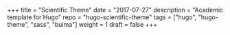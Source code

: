 +++
title = "Scientific Theme"
date = "2017-07-27"
description = "Academic template for Hugo"
repo = "hugo-scientific-theme"
tags = ["hugo", "hugo-theme", "sass", "bulma"]
weight = 1
draft = false
+++

